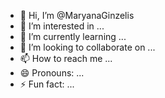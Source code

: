 - 👋 Hi, I’m @MaryanaGinzelis
- 👀 I’m interested in ...
- 🌱 I’m currently learning ...
- 💞️ I’m looking to collaborate on ...
- 📫 How to reach me ...
- 😄 Pronouns: ...
- ⚡ Fun fact: ...

<!---
MaryanaGinzelis/MaryanaGinzelis is a ✨ special ✨ repository because its `README.md` (this file) appears on your GitHub profile.
You can click the Preview link to take a look at your changes.
--->
